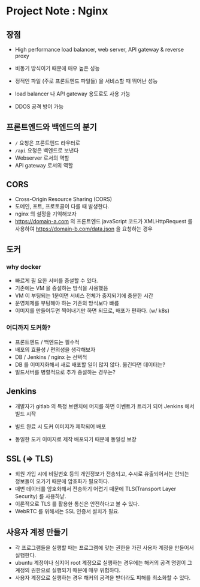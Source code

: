 # Project Note : Nginx

## 장점 

- High performance load balancer, web server, API gateway & reverse proxy

- 비동기 방식이기 때문에 매우 높은 성능 

- 정적인 파일 (주로 프론트엔드 파일들) 을 서비스할 때 뛰어난 성능

- load balancer 나 API  gateway 용도로도 사용 가능 

- DDOS 공격 방어 가능 

## 프론트엔드와 백엔드의 분기 

- `/` 요청은 프론트엔드 라우터로 
- `/api` 요청은 백엔드로 보낸다
- Webserver 로서의 역할
- API gateway 로서의 역할  

## CORS

- Cross-Origin Resource Sharing (CORS)
- 도메인, 포트, 프로토콜이 다를 때 발생한다. 
- nginx 의 설정을 기억해보자 
- https://domain-a.com 의 프론트엔드 javaScript 코드가 XMLHttpRequest 를 사용하여 https://domain-b.com/data.json 을 요청하는 경우 

## 도커 

### why docker

- 빠르게 필 요한 서버를 증설할 수 있다. 
- 기존에는 VM 을 증설하는 방식을 사용했음
- VM 이 부팅되는 1분이면 서비스 전체가 중지되기에 충분한 시간
- 운영체제를 부팅해야 하는 기존의 방식보다 빠름
- 이미지를 만들어두면 찍어내기만 하면 되므로, 배포가 편하다. (w/ k8s)

### 어디까지 도커화?

- 프론트엔드 / 백엔드는 필수적
- 배포의 효율성 / 편의성을 생각해보자
- DB / Jenkins / nginx 는 선택적
- DB 를 이미지화해서 새로 배포할 일이 많지 않다. 옮긴다면 데이터는?
- 빌드서버를 병렬적으로 추가 증설하는 경우는?



## Jenkins

- 개발자가 gitlab 의 특정 브랜치에 머지를 하면 이벤트가 트리거 되어 Jenkins 에서 빌드 시작

- 빌드 완료 시 도커 이미지가 제작되어 배포 

- 동일한 도커 이미지로 제작 배포되기 때문에 동일성 보장



## SSL (=> TLS)

- 회원 가입 시에 비밀번호 등의 개인정보가 전송되고, 수시로 유출되어서는 안되는 정보들이 오가기 때문에 암호화가 필요하다. 
- 매번 데이터를 암호화해서 전송하기 어렵기 때문에 TLS(Transport Layer Security) 를 사용하낟. 
- 이론적으로 TLS  를 활용한 통신은 안전하다고 볼 수 있다. 
- WebRTC 를 위해서는 SSL 인증서 설치가 필요.



## 사용자 계정 만들기

- 각 프로그램들을 실행할 때는 프로그램에 맞는 권한을 가진 사용자 계정을 만들어서 실행한다. 
- ubuntu 계정이나 심지어 root 계정으로 실행하는 경우에는 해커의 공격 명령이 그 계정의 권한으로 실행되기 때문에 매우 위험하다. 
- 사용자 계정으로 실행하는 경우 해커의 공격을 받더라도 피해를 최소화할 수 있다. 


